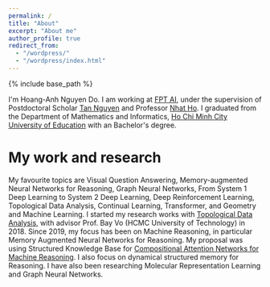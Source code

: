```yaml
---
permalink: /
title: "About"
excerpt: "About me"
author_profile: true
redirect_from: 
  - "/wordpress/"
  - "/wordpress/index.html"
---
```


{% include base_path %}

   
I'm Hoang-Anh Nguyen Do. I am working at [FPT AI](https://ai.fpt-software.com/), under the supervision of Postdoctoral Scholar [Tan Nguyen](http://tannguyen.blogs.rice.edu/) and Professor [Nhat Ho](https://nhatptnk8912.github.io/). I graduated from the Department of Mathematics and Informatics, [Ho Chi Minh City University of Education](https://hcmue.edu.vn/en/faculties/department-of-mathematics-informatics) with an Bachelor's degree.

# My work and research
My favourite topics are Visual Question Answering, Memory-augmented Neural Networks for Reasoning, Graph
Neural Networks, From System 1 Deep Learning to System 2 Deep Learning, Deep Reinforcement Learning, Topological Data Analysis, Continual Learning, Transformer, and Geometry and Machine Learning.
I started my research works with [Topological Data Analysis](https://en.wikipedia.org/wiki/Topological_data_analysis), with advisor Prof. Bay Vo (HCMC University of Technology) in 2018. Since 2019, my focus has been on Machine Reasoning, in particular Memory Augmented Neural Networks for Reasoning. My proposal was using Structured Knowledge Base for [Compositional Attention Networks for Machine Reasoning](https://cs.stanford.edu/people/dorarad/mac/). I also focus on dynamical structured memory for Reasoning. I have also been researching Molecular Representation Learning and Graph Neural Networks.



